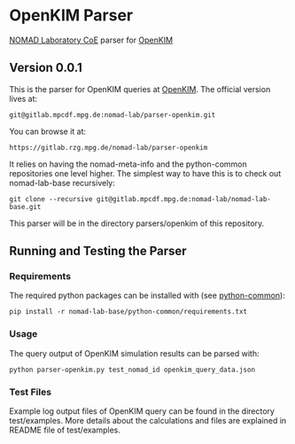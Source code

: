 # OpenKIM Parser
[NOMAD Laboratory CoE](http://nomad-coe.eu) parser for [OpenKIM](https://openkim.org)
## Version 0.0.1

This is the parser for OpenKIM queries at [OpenKIM](https://openkim.org).
The official version lives at:

    git@gitlab.mpcdf.mpg.de:nomad-lab/parser-openkim.git

You can browse it at:

    https://gitlab.rzg.mpg.de/nomad-lab/parser-openkim

It relies on having the nomad-meta-info and the python-common repositories one level higher.
The simplest way to have this is to check out nomad-lab-base recursively:

    git clone --recursive git@gitlab.mpcdf.mpg.de:nomad-lab/nomad-lab-base.git

This parser will be in the directory parsers/openkim of this repository.

## Running and Testing the Parser
### Requirements
The required python packages can be installed with (see [python-common](https://gitlab.rzg.mpg.de/nomad-lab/python-common)):

    pip install -r nomad-lab-base/python-common/requirements.txt

### Usage
The query output of OpenKIM simulation results can be parsed with:

    python parser-openkim.py test_nomad_id openkim_query_data.json

### Test Files
Example log output files of OpenKIM query can be found in the directory test/examples.
More details about the calculations and files are explained in README file of test/examples.

